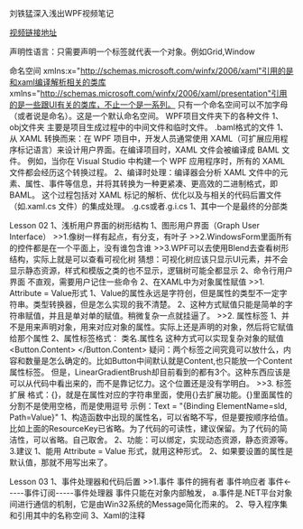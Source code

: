 ﻿刘铁猛深入浅出WPF视频笔记

[视频链接地址](https://www.bilibili.com/video/BV1ht411e7Fe/?share_source=copy_web&vd_source=b83eef0c8a1f48fdadaa97e04126b0b9)

声明性语言：只需要声明一个标签就代表一个对象。例如Grid,Window

命名空间
	xmlns:x="http://schemas.microsoft.com/winfx/2006/xaml"引用的是和xaml编译解析相关的类库
	xmlns="http://schemas.microsoft.com/winfx/2006/xaml/presentation"引用的是一些跟UI有关的类库，不止一个是一系列。
	只有一个命名空间可以不加字母（或者说是命名）。这是一个默认命名空间。
WPF项目文件夹下的各种文件
1、obj文件夹 主要是项目生成过程中的中间文件和临时文件。
	.baml格式的文件
		1、从 XAML 转换而来：在 WPF 项目中，开发人员通常使用 XAML（可扩展应用程序标记语言）来设计用户界面。在编译项目时，XAML 文件会被编译成 BAML 文件。
		   例如，当你在 Visual Studio 中构建一个 WPF 应用程序时，所有的 XAML 文件都会经历这个转换过程。
		2、编译时处理：编译器会分析 XAML 文件中的元素、属性、事件等信息，并将其转换为一种更紧凑、更高效的二进制格式，即 BAML。
		   这个过程包括对 XAML 标记的解析、优化以及与相关的代码后置文件（如.xaml.cs 文件）的集成处理。
	.g.cs或者.g.i.cs
		1、其中一个是最终的分部类

Lesson 02 
	1、浅析用户界面的树形结构
		1、图形用户界面（Graph User Interface）
			>>1.像树一样有起点，有分支，有叶子
			>>2.WindowsForm里面所有的控件都是在一个平面上，没有谁包含谁
			>>3.WPF可以去使用Blend去查看树形结构，实际上就是可以查看可视化树
			猜想：可视化树应该只显示UI元素，并不会显示静态资源，样式和模版之类的也不显示，逻辑树可能全都显示
		2、命令行用户界面
			不直观，需要用户记住一些命令
	2、在XAML中为对象属性赋值
		>>1. Attribute = Value形式
			1、Value的属性永远是字符创，但是属性的类型不一定字符串。类型转换器，但是怎么实现的我不清楚。
			2、这种方式赋值只能是简单的字符串赋值，并且是单对单的赋值。稍微复杂一点就挂逼了。
		>>2. 属性标签
			1、并不是用来声明对象，用来对应对象的属性。实际上还是声明的对象，然后将它赋值给那个属性
			2、属性标签格式：
				类名.属性名 这种方式可以实现复杂对象的赋值
				<Button.Content>
					<Rectangle Width="20" Height="20" Stroke="DarkGreen" Fill="LawnGreen"/> 
				</Button.Content>
				疑问：两个标签之间究竟可以放什么，内容和数量是怎么确定的。比如Button中间默认就是Content,也只能放一个Content属性标签。
				但是，LinearGradientBrush却目前看到的都有3个。这种东西应该是可以从代码中看出来的，而不是靠记忆力。这个位置还是没有学明白。
		>>3. 标签扩展
		 格式：{}，就是在属性对应的字符串里面，使用{}去扩展功能。{}里面属性的分割不是使用空格，而是使用逗号
		 示例：Text = "{Binding ElementName=sld, Path=Value}"
		 1、构造函数中出现的属性名，可以省略不写，但是要按顺序给值。比如上面的ResourceKey已省略。为了代码的可读性，建议保留。为了代码的简洁性，可以省略。自己取舍。
		 2、功能：可以绑定，实现动态资源，静态资源等。	
	3.建议
		1、能用 Attribute = Value 形式，就用这种形式。
		2、如果要设置的属性是默认值，那就不用写出来了。

Lesson 03
	1、事件处理器和代码后置
		>>1.事件
			事件的拥有者              事件响应者
			   事件<-----事件订阅-----事件处理器
			事件只能在对象内部触发，
			a.事件是.NET平台对象间进行通信的机制，它是由Win32系统的Message简化而来的。
	2、导入程序集和引用其中的名称空间
	3、Xaml的注释